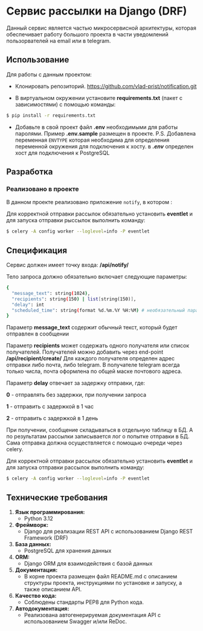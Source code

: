 # Сервис рассылки на Django (DRF)
Данный сервис является частью микросервисной архитектуры, которая обеспечивает работу большого проекта в части 
уведомлений пользорвателей на email или в telegram.


## Использование
Для работы с данным проектом:

* Клонировать репозиторий. https://github.com/vlad-prist/notification.git

* В виртуальном окружении установите **requirements.txt** (пакет с зависимостями) с помощью команды:
```sh
$ pip install -r requirements.txt
```
* Добавьте в свой проект файл **.env** необходимыми для работы паролями.
Пример **.env.sample** размещен в проекте.
P.S. Добавлена переменная `ENVTYPE` которая необходима для определения переменной окружения для подключения к хосту.
в ***.env*** определен хост для подключения к PostgreSQL

## Разработка

### Реализовано в проекте
В данном проекте реализовано приложение `notify`, в котором :


Для корректной отправки рассылок обязательно установить **eventlet**
и для запуска отправки рыссылок выполнить команду:
```sh
$ celery -A config worker --loglevel=info -P eventlet
```


## Спецификация
Сервис должен имеет точку входа: **/api/notify/**

Тело запроса должно обязательно включает следующие параметры:

```sh
{
  "message_text": string(1024),
  "recipients": string(150) | list[string(150)],
  "delay": int
  "scheduled_time": string(format %d.%m.%Y %H:%M) # необязательный параметр 
}
```
Параметр **message_text** содержит обычный текст, который будет отправлен в сообщении

Параметр **recipients** может содержать одного получателя или список получателей.
Получателей можно добавить через end-point **/api/recipient/create/**
Для каждого получателя определен адрес отправки либо почта, либо telegram.
В получателе telegram всегда только числа, почта оформлена по общей маске почтового адреса.

Параметр **delay** отвечает за задержку отправки, где:

**0** - отправлять без задержки, при получении запроса

**1** - отправить с задержкой в 1 час

**2** - отправить с задержкой в 1 день


При получении, сообщение складываться в отдельную таблицу в БД.
А по результатам рассылки записывается лог о попытке отправки в БД.
Сама отправка должна осуществляется с помощью очереди через celery.

Для корректной отправки рассылок обязательно установить **eventlet**
и для запуска отправки рассылок выполнить команду:
```sh
$ celery -A config worker --loglevel=info -P eventlet
```


## Технические требования


1. **Язык программирования:**
    - Python 3.12
2. **Фреймворк:**
    - Django для реализации REST API с использованием Django REST Framework (DRF)
3. **База данных:**
    - PostgreSQL для хранения данных
4. **ORM:**
    - Django ORM для взаимодействия с базой данных
5. **Документация:**
    - В корне проекта размещен файл README.md с описанием структуры проекта, инструкциями по установке и запуску, а также описанием API.
6. **Качество кода:**
    - Соблюдены стандарты PEP8 для Python кода.
7. **Автодокументация:**
    - Реализована автогенерируемая документация API с использованием Swagger и/или ReDoc.
